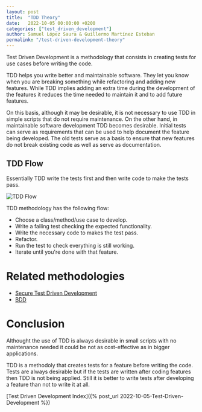 ```yaml
---
layout: post
title:  "TDD Theory"
date:   2022-10-05 00:00:00 +0200
categories: ["test_driven_development"]
author: Samuel López Saura & Guillermo Martínez Esteban
permalink: "/test-driven-development-theory"
---
```


Test Driven Development is a methodology that consists in creating tests for
use cases before writing the code.


TDD helps you write better and maintainable software. They let you know when
you are breaking something while refactoring and adding new features. While
TDD implies adding an extra time during the development of the features it
reduces the time needed to maintain it and to add future features.


On this basis, although it may be desirable, it is not necessary to use TDD
in simple scripts that do not require maintenance. On the other hand, in
maintainable software development TDD becomes desirable. Initial tests can
serve as requirements that can be used to help document the feature being
developed. The old tests serve as a basis to ensure that new features do
not break existing code as well as serve as documentation.


## TDD Flow

Essentially TDD write the tests first and then write code to make the tests pass.

![TDD Flow](/assets/images/05_10_simple_tdd_flow.png)

TDD methodology has the following flow:

- Choose a class/method/use case to develop.
- Write a failing test checking the expected functionality.
- Write the necessary code to makes the test pass.
- Refactor.
- Run the test to check everything is still working.
- Iterate until you're done with that feature.

# Related methodologies

- [Secure Test Driven Development](https://www.linkedin.com/pulse/security-test-driven-development-stdd-surendran-ethiraj)
- [BDD](https://en.wikipedia.org/wiki/Behavior-driven_development)

# Conclusion

Althought the use of TDD is always desirable in small scripts with no
maintenance needed it could be not as cost-effective as in bigger applications.

TDD is a methodoly that creates tests for a feature before writing the code.
Tests are always desirable but if the tests are written after coding features
then TDD is not being applied. Still it is better to write tests after developing
a feature than not to write it at all.

[Test Driven Development Index]({% post_url 2022-10-05-Test-Driven-Development %})
